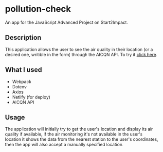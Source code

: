 # pollution-check
An app for the JavaScript Advanced Project on Start2Impact.

## Description
This application allows the user to see the air quality in their location (or a desired one, writible in the form) through the AICQN API.
To try it [click here](https://pollutioncheck.netlify.app/).

## What I used
- Webpack
- Dotenv
- Axios
- Netlify (for deploy)
- AICQN API

## Usage
The application will initially try to get the user's location and display its air quality if available, if the air monitoring it's not available in the user's location it shows the data from the nearest station to the user's coordinates, then the app will also accept a manually specified location.
